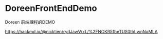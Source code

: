 # DoreenFrontEndDemo
Doreen  前端課程的DEMO

<https://hackmd.io/@nicktien/rydJawWxL/%2FNOKR51heTUS0thLwnNoMLA>